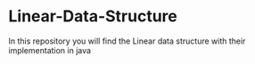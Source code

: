# Linear-Data-Structure
In this repository you will find the Linear data structure with their implementation in java
